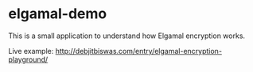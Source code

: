 elgamal-demo
============

This is a small application to understand how Elgamal encryption works.

Live example: http://debjitbiswas.com/entry/elgamal-encryption-playground/